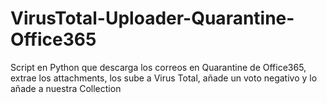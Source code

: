 # VirusTotal-Uploader-Quarantine-Office365
Script en Python que descarga los correos en Quarantine de Office365, extrae los attachments, los sube a Virus Total, añade un voto negativo y lo añade a nuestra Collection
